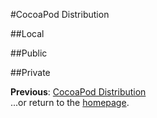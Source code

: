 #CocoaPod Distribution

##Local

##Public

##Private

**Previous**: [CocoaPod Distribution](distributing-pods.md)  
...or return to the [homepage](README.md).
